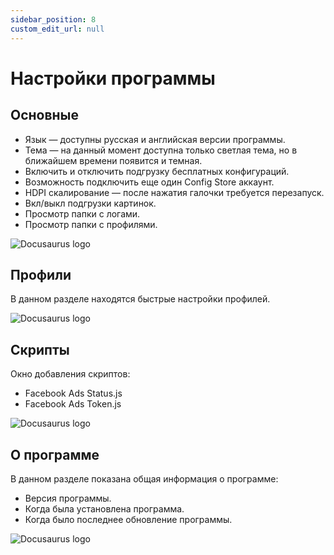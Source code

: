 ```yaml
---
sidebar_position: 8
custom_edit_url: null
---
```


# Настройки программы

## Основные

- Язык — доступны русская и английская версии программы.
- Тема — на данный момент доступна только светлая тема, но в ближайшем времени появится и темная.
- Включить и отключить подгрузку бесплатных конфигураций.
- Возможность подключить еще один Config Store аккаунт.
- HDPI скалирование — после нажатия галочки требуется перезапуск.
- Вкл/выкл подгрузки картинок.
- Просмотр папки с логами.
- Просмотр папки с профилями.

![Docusaurus logo](/img/docusaurus.png)

## Профили

В данном разделе находятся быстрые настройки профилей.

![Docusaurus logo](/img/docusaurus.png)

## Скрипты

Окно добавления скриптов:

- Facebook Ads Status.js
- Facebook Ads Token.js

![Docusaurus logo](/img/docusaurus.png)

## О программе

В данном разделе показана общая информация о программе:

- Версия программы.
- Когда была установлена программа.
- Когда было последнее обновление программы.

![Docusaurus logo](/img/docusaurus.png)
